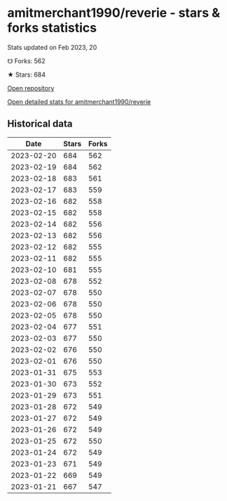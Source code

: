 # amitmerchant1990/reverie - stars & forks statistics

Stats updated on Feb 2023, 20

☋ Forks: 562

★ Stars: 684

[Open repository](https://github.com/amitmerchant1990/reverie)

[Open detailed stats for amitmerchant1990/reverie](https://reviewgithub.com/rep/amitmerchant1990/reverie)

## Historical data
| Date | Stars | Forks |
|------|-------|-------|
| 2023-02-20 | 684 | 562 | 
| 2023-02-19 | 684 | 562 | 
| 2023-02-18 | 683 | 561 | 
| 2023-02-17 | 683 | 559 | 
| 2023-02-16 | 682 | 558 | 
| 2023-02-15 | 682 | 558 | 
| 2023-02-14 | 682 | 556 | 
| 2023-02-13 | 682 | 556 | 
| 2023-02-12 | 682 | 555 | 
| 2023-02-11 | 682 | 555 | 
| 2023-02-10 | 681 | 555 | 
| 2023-02-08 | 678 | 552 | 
| 2023-02-07 | 678 | 550 | 
| 2023-02-06 | 678 | 550 | 
| 2023-02-05 | 678 | 550 | 
| 2023-02-04 | 677 | 551 | 
| 2023-02-03 | 677 | 550 | 
| 2023-02-02 | 676 | 550 | 
| 2023-02-01 | 676 | 550 | 
| 2023-01-31 | 675 | 553 | 
| 2023-01-30 | 673 | 552 | 
| 2023-01-29 | 673 | 551 | 
| 2023-01-28 | 672 | 549 | 
| 2023-01-27 | 672 | 549 | 
| 2023-01-26 | 672 | 549 | 
| 2023-01-25 | 672 | 550 | 
| 2023-01-24 | 672 | 549 | 
| 2023-01-23 | 671 | 549 | 
| 2023-01-22 | 669 | 549 | 
| 2023-01-21 | 667 | 547 | 

